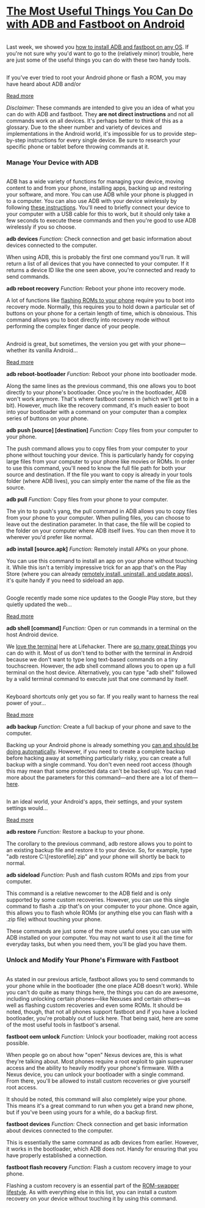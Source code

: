# [The Most Useful Things You Can Do with ADB and Fastboot on Android](https://lifehacker.com/the-most-useful-things-you-can-do-with-adb-and-fastboot-1590337225)

![Illustration for article titled The Most Useful Things You Can Do with ADB and Fastboot on Android](data:image/gif;base64,R0lGODlhAQABAAAAACH5BAEKAAEALAAAAAABAAEAAAICTAEAOw==)

Last week, we showed you [how to install ADB and fastboot on any OS](https://lifehacker.com/the-easiest-way-to-install-androids-adb-and-fastboot-to-1586992378). If you're not sure why you'd want to go to the (relatively minor) trouble, here are just some of the useful things you can do with these two handy tools.

[![Illustration for article titled The Most Useful Things You Can Do with ADB and Fastboot on Android](data:image/gif;base64,R0lGODlhAQABAAAAACH5BAEKAAEALAAAAAABAAEAAAICTAEAOw==)](https://lifehacker.com/the-easiest-way-to-install-androids-adb-and-fastboot-to-1586992378)

[](https://lifehacker.com/the-easiest-way-to-install-androids-adb-and-fastboot-to-1586992378)

If you’ve ever tried to root your Android phone or flash a ROM, you may have heard about ADB and/or

[Read more](https://lifehacker.com/the-easiest-way-to-install-androids-adb-and-fastboot-to-1586992378)

 _Disclaimer:_ These commands are intended to give you an idea of what you can do with ADB and fastboot. They **are not direct instructions** and not all commands work on all devices. It's perhaps better to think of this as a glossary. Due to the sheer number and variety of devices and implementations in the Android world, it's impossible for us to provide step-by-step instructions for every single device. Be sure to research your specific phone or tablet before throwing commands at it.

### Manage Your Device with ADB

![Illustration for article titled The Most Useful Things You Can Do with ADB and Fastboot on Android](data:image/gif;base64,R0lGODlhAQABAAAAACH5BAEKAAEALAAAAAABAAEAAAICTAEAOw==)

ADB has a wide variety of functions for managing your device, moving content to and from your phone, installing apps, backing up and restoring your software, and more. You can use ADB while your phone is plugged in to a computer. You can also use ADB with your device wirelessly by following [these instructions](http://developer.android.com/tools/help/adb.html#wireless). You'll need to briefly connect your device to your computer with a USB cable for this to work, but it should only take a few seconds to execute these commands and then you're good to use ADB wirelessly if you so choose.

 **adb devices**
 _Function:_ Check connection and get basic information about devices connected to the computer.

When using ADB, this is probably the first one command you'll run. It will return a list of all devices that you have connected to your computer. If it returns a device ID like the one seen above, you're connected and ready to send commands.

 **adb reboot recovery**
 _Function:_ Reboot your phone into recovery mode.

A lot of functions like [flashing ROMs to your phone](https://lifehacker.com/how-to-flash-a-rom-to-your-android-phone-30885281) require you to boot into recovery mode. Normally, this requires you to hold down a particular set of buttons on your phone for a certain length of time, which is obnoxious. This command allows you to boot directly into recovery mode without performing the complex finger dance of your people.

[![Illustration for article titled The Most Useful Things You Can Do with ADB and Fastboot on Android](data:image/gif;base64,R0lGODlhAQABAAAAACH5BAEKAAEALAAAAAABAAEAAAICTAEAOw==)](https://lifehacker.com/how-to-flash-a-rom-to-your-android-phone-30885281)

[](https://lifehacker.com/how-to-flash-a-rom-to-your-android-phone-30885281)

Android is great, but sometimes, the version you get with your phone—whether its vanilla Android…

[Read more](https://lifehacker.com/how-to-flash-a-rom-to-your-android-phone-30885281)

 **adb reboot-bootloader**
 _Function:_ Reboot your phone into bootloader mode.

Along the same lines as the previous command, this one allows you to boot directly to your phone's bootloader. Once you're in the bootloader, ADB won't work anymore. That's where fastboot comes in (which we'll get to in a bit). However, much like the recovery command, it's much easier to boot into your bootloader with a command on your computer than a complex series of buttons on your phone.

 **adb push [source] [destination]**
 _Function:_ Copy files from your computer to your phone.

The push command allows you to copy files from your computer to your phone without touching your device. This is particularly handy for copying large files from your computer to your phone like movies or ROMs. In order to use this command, you'll need to know the full file path for both your source and destination. If the file you want to copy is already in your tools folder (where ADB lives), you can simply enter the name of the file as the source.

 **adb pull**
 _Function:_ Copy files from your phone to your computer.

The yin to to push's yang, the pull command in ADB allows you to copy files from your phone to your computer. When pulling files, you can choose to leave out the destination parameter. In that case, the file will be copied to the folder on your computer where ADB itself lives. You can then move it to wherever you'd prefer like normal.

 **adb install [source.apk]**
 _Function:_ Remotely install APKs on your phone.

You can use this command to install an app on your phone without touching it. While this isn't a terribly impressive trick for an app that's on the Play Store (where you can already [remotely install, uninstall, and update apps](https://lifehacker.com/the-google-play-web-store-now-lets-you-update-and-unins-5922011)), it's quite handy if you need to sideload an app.

[![Illustration for article titled The Most Useful Things You Can Do with ADB and Fastboot on Android](data:image/gif;base64,R0lGODlhAQABAAAAACH5BAEKAAEALAAAAAABAAEAAAICTAEAOw==)](https://lifehacker.com/the-google-play-web-store-now-lets-you-update-and-unins-5922011)

[](https://lifehacker.com/the-google-play-web-store-now-lets-you-update-and-unins-5922011)

Google recently made some nice updates to the Google Play store, but they quietly updated the web…

[Read more](https://lifehacker.com/the-google-play-web-store-now-lets-you-update-and-unins-5922011)

 **adb shell [command]**
 _Function:_ Open or run commands in a terminal on the host Android device.

We [love the terminal](https://lifehacker.com/master-the-command-line-this-weekend-5990668) here at Lifehacker. There are [so many great things](http://lifehacker.com/top-10-tools-that-are-better-in-the-command-line-5935869) you can do with it. Most of us don't tend to bother with the terminal in Android because we don't want to type long text-based commands on a tiny touchscreen. However, the adb shell command allows you to open up a full terminal on the host device. Alternatively, you can type "adb shell" followed by a valid terminal command to execute just that one command by itself.

[![Illustration for article titled The Most Useful Things You Can Do with ADB and Fastboot on Android](data:image/gif;base64,R0lGODlhAQABAAAAACH5BAEKAAEALAAAAAABAAEAAAICTAEAOw==)](https://lifehacker.com/master-the-command-line-this-weekend-5990668)

[](https://lifehacker.com/master-the-command-line-this-weekend-5990668)

Keyboard shortcuts only get you so far. If you really want to harness the real power of your…

[Read more](https://lifehacker.com/master-the-command-line-this-weekend-5990668)

 **adb backup**
 _Function:_ Create a full backup of your phone and save to the computer.

Backing up your Android phone is already something you [can and should be doing automatically](https://lifehacker.com/how-to-set-up-a-fully-automated-app-and-settings-backup-5784857). However, if you need to create a complete backup before hacking away at something particularly risky, you can create a full backup with a single command. You don't even need root access (though this may mean that some protected data can't be backed up). You can read more about the parameters for this command—and there are a lot of them—[here](http://forum.xda-developers.com/galaxy-nexus/general/guide-phone-backup-unlock-root-t1420351).

[![Illustration for article titled The Most Useful Things You Can Do with ADB and Fastboot on Android](data:image/gif;base64,R0lGODlhAQABAAAAACH5BAEKAAEALAAAAAABAAEAAAICTAEAOw==)](https://lifehacker.com/how-to-set-up-a-fully-automated-app-and-settings-backup-5784857)

[](https://lifehacker.com/how-to-set-up-a-fully-automated-app-and-settings-backup-5784857)

In an ideal world, your Android's apps, their settings, and your system settings would…

[Read more](https://lifehacker.com/how-to-set-up-a-fully-automated-app-and-settings-backup-5784857)

 **adb restore**
 _Function:_ Restore a backup to your phone.

The corollary to the previous command, adb restore allows you to point to an existing backup file and restore it to your device. So, for example, type "adb restore C:\\[restorefile].zip" and your phone will shortly be back to normal.

 **adb sideload**
 _Function:_ Push and flash custom ROMs and zips from your computer.

This command is a relative newcomer to the ADB field and is only supported by some custom recoveries. However, you can use this single command to flash a .zip that's on your computer to your phone. Once again, this allows you to flash whole ROMs (or anything else you can flash with a .zip file) without touching your phone.

These commands are just some of the more useful ones you can use with ADB installed on your computer. You may not want to use it all the time for everyday tasks, but when you need them, you'll be glad you have them.

### Unlock and Modify Your Phone's Firmware with Fastboot

![Illustration for article titled The Most Useful Things You Can Do with ADB and Fastboot on Android](data:image/gif;base64,R0lGODlhAQABAAAAACH5BAEKAAEALAAAAAABAAEAAAICTAEAOw==)

As stated in our previous article, fastboot allows you to send commands to your phone while in the bootloader (the one place ADB doesn't work). While you can't do quite as many things here, the things you can do are awesome, including unlocking certain phones—like Nexuses and certain others—as well as flashing custom recoveries and even some ROMs. It should be noted, though, that not all phones support fastboot and if you have a locked bootloader, you're probably out of luck here. That being said, here are some of the most useful tools in fastboot's arsenal.

 **fastboot oem unlock**
 _Function:_ Unlock your bootloader, making root access possible.

When people go on about how "open" Nexus devices are, this is what they're talking about. Most phones require a root exploit to gain superuser access and the ability to heavily modify your phone's firmware. With a Nexus device, you can unlock your bootloader with a single command. From there, you'll be allowed to install custom recoveries or give yourself root access.

It should be noted, this command will also completely wipe your phone. This means it's a great command to run when you get a brand new phone, but if you've been using yours for a while, do a backup first.

 **fastboot devices**
 _Function:_ Check connection and get basic information about devices connected to the computer.

This is essentially the same command as adb devices from earlier. However, it works in the bootloader, which ADB does not. Handy for ensuring that you have properly established a connection.

 **fastboot flash recovery**
 _Function:_ Flash a custom recovery image to your phone.

Flashing a custom recovery is an essential part of the [ROM-swapper lifestyle](https://lifehacker.com/how-to-flash-a-rom-to-your-android-phone-30885281). As with everything else in this list, you can install a custom recovery on your device without touching it by using this command.

